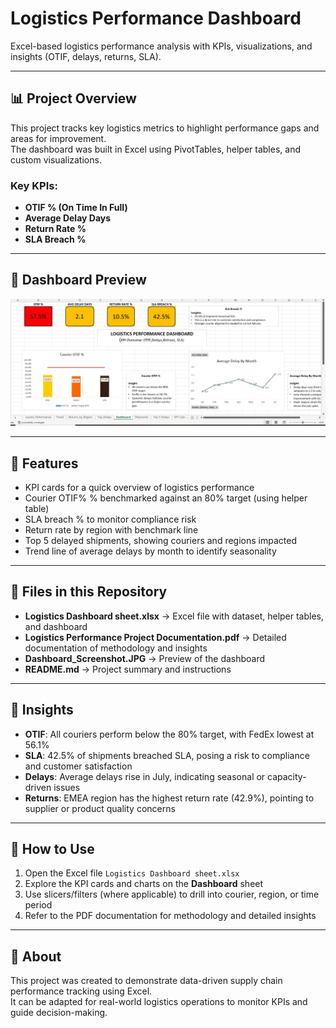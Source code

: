 # Logistics Performance Dashboard

Excel-based logistics performance analysis with KPIs, visualizations, and insights (OTIF, delays, returns, SLA).

---

## 📊 Project Overview
This project tracks key logistics metrics to highlight performance gaps and areas for improvement.  
The dashboard was built in Excel using PivotTables, helper tables, and custom visualizations.  

### Key KPIs:
- **OTIF % (On Time In Full)**  
- **Average Delay Days**  
- **Return Rate %**  
- **SLA Breach %**

---

## 📸 Dashboard Preview
![Dashboard Screenshot](Dashboard_Screenshot.JPG)

---

## 🔑 Features
- KPI cards for a quick overview of logistics performance  
- Courier OTIF% % benchmarked against an 80% target (using helper table)  
- SLA breach % to monitor compliance risk  
- Return rate by region with benchmark line  
- Top 5 delayed shipments, showing couriers and regions impacted  
- Trend line of average delays by month to identify seasonality  

---

## 📂 Files in this Repository
- **Logistics Dashboard sheet.xlsx** → Excel file with dataset, helper tables, and dashboard  
- **Logistics Performance Project Documentation.pdf** → Detailed documentation of methodology and insights  
- **Dashboard_Screenshot.JPG** → Preview of the dashboard  
- **README.md** → Project summary and instructions  

---

## 📌 Insights
- **OTIF**: All couriers perform below the 80% target, with FedEx lowest at 56.1%  
- **SLA**: 42.5% of shipments breached SLA, posing a risk to compliance and customer satisfaction  
- **Delays**: Average delays rise in July, indicating seasonal or capacity-driven issues  
- **Returns**: EMEA region has the highest return rate (42.9%), pointing to supplier or product quality concerns  

---

## 🚀 How to Use
1. Open the Excel file `Logistics Dashboard sheet.xlsx`  
2. Explore the KPI cards and charts on the **Dashboard** sheet  
3. Use slicers/filters (where applicable) to drill into courier, region, or time period  
4. Refer to the PDF documentation for methodology and detailed insights  

---

## 📖 About
This project was created to demonstrate data-driven supply chain performance tracking using Excel.  
It can be adapted for real-world logistics operations to monitor KPIs and guide decision-making.  
